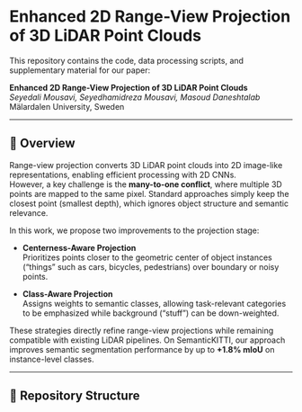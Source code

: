 # Enhanced 2D Range-View Projection of 3D LiDAR Point Clouds

This repository contains the code, data processing scripts, and supplementary material for our paper:

**Enhanced 2D Range-View Projection of 3D LiDAR Point Clouds**  
*Seyedali Mousavi, Seyedhamidreza Mousavi, Masoud Daneshtalab*  
Mälardalen University, Sweden

---

## 📖 Overview
Range-view projection converts 3D LiDAR point clouds into 2D image-like representations, enabling efficient processing with 2D CNNs.  
However, a key challenge is the **many-to-one conflict**, where multiple 3D points are mapped to the same pixel. Standard approaches simply keep the closest point (smallest depth), which ignores object structure and semantic relevance.

In this work, we propose two improvements to the projection stage:

- **Centerness-Aware Projection**  
  Prioritizes points closer to the geometric center of object instances (“things” such as cars, bicycles, pedestrians) over boundary or noisy points.  

- **Class-Aware Projection**  
  Assigns weights to semantic classes, allowing task-relevant categories to be emphasized while background (“stuff”) can be down-weighted.  

These strategies directly refine range-view projections while remaining compatible with existing LiDAR pipelines. On SemanticKITTI, our approach improves semantic segmentation performance by up to **+1.8% mIoU** on instance-level classes.

---

## 📂 Repository Structure
